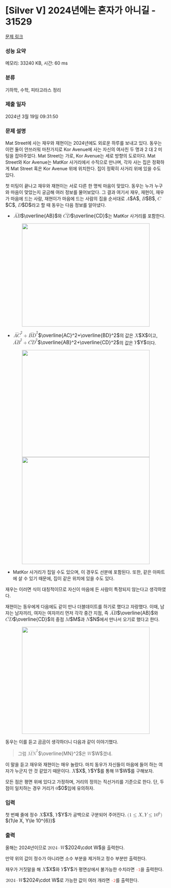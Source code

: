 # [Silver V] 2024년에는 혼자가 아니길 - 31529 

[문제 링크](https://www.acmicpc.net/problem/31529) 

### 성능 요약

메모리: 33240 KB, 시간: 60 ms

### 분류

기하학, 수학, 피타고라스 정리

### 제출 일자

2024년 3월 19일 09:31:50

### 문제 설명

<p>Mat Street에 사는 재우와 재현이는 2024년에도 외로운 하루를 보내고 있다. 동우는 이런 둘이 안쓰러워 마찬가지로 Kor Avenue에 사는 자신의 여사친 두 명과 2 대 2 미팅을 잡아주었다. Mat Street는 가로, Kor Avenue는 세로 방향의 도로이다. Mat Street와 Kor Avenue는 MatKor 사거리에서 수직으로 만나며, 각자 사는 집은 정확하게 Mat Street 혹은 Kor Avenue 위에 위치한다. 집이 정확히 사거리 위에 있을 수도 있다.</p>

<p>첫 미팅이 끝나고 재우와 재현이는 서로 다른 한 명씩 마음이 맞았다. 동우는 누가 누구와 마음이 맞았는지 궁금해 여러 정보를 물어보았다. 그 결과 여기서 재우, 재현이, 재우가 마음에 드는 사람, 재현이가 마음에 드는 사람의 집을 순서대로 <mjx-container class="MathJax" jax="CHTML" style="font-size: 109%; position: relative;"><mjx-math class="MJX-TEX" aria-hidden="true"><mjx-mi class="mjx-i"><mjx-c class="mjx-c1D434 TEX-I"></mjx-c></mjx-mi></mjx-math><mjx-assistive-mml unselectable="on" display="inline"><math xmlns="http://www.w3.org/1998/Math/MathML"><mi>A</mi></math></mjx-assistive-mml><span aria-hidden="true" class="no-mathjax mjx-copytext">$A$</span></mjx-container>, <mjx-container class="MathJax" jax="CHTML" style="font-size: 109%; position: relative;"><mjx-math class="MJX-TEX" aria-hidden="true"><mjx-mi class="mjx-i"><mjx-c class="mjx-c1D435 TEX-I"></mjx-c></mjx-mi></mjx-math><mjx-assistive-mml unselectable="on" display="inline"><math xmlns="http://www.w3.org/1998/Math/MathML"><mi>B</mi></math></mjx-assistive-mml><span aria-hidden="true" class="no-mathjax mjx-copytext">$B$</span></mjx-container>, <mjx-container class="MathJax" jax="CHTML" style="font-size: 109%; position: relative;"><mjx-math class="MJX-TEX" aria-hidden="true"><mjx-mi class="mjx-i"><mjx-c class="mjx-c1D436 TEX-I"></mjx-c></mjx-mi></mjx-math><mjx-assistive-mml unselectable="on" display="inline"><math xmlns="http://www.w3.org/1998/Math/MathML"><mi>C</mi></math></mjx-assistive-mml><span aria-hidden="true" class="no-mathjax mjx-copytext">$C$</span></mjx-container>, <mjx-container class="MathJax" jax="CHTML" style="font-size: 109%; position: relative;"><mjx-math class="MJX-TEX" aria-hidden="true"><mjx-mi class="mjx-i"><mjx-c class="mjx-c1D437 TEX-I"></mjx-c></mjx-mi></mjx-math><mjx-assistive-mml unselectable="on" display="inline"><math xmlns="http://www.w3.org/1998/Math/MathML"><mi>D</mi></math></mjx-assistive-mml><span aria-hidden="true" class="no-mathjax mjx-copytext">$D$</span></mjx-container>라고 할 때 동우는 다음 정보를 알아냈다.</p>

<ul>
	<li><mjx-container class="MathJax" jax="CHTML" style="font-size: 109%; position: relative;"> <mjx-math class="MJX-TEX" aria-hidden="true"><mjx-mover><mjx-over style="padding-bottom: 0.18em; margin-bottom: -0.248em;"><mjx-mo class="mjx-n"><mjx-stretchy-h class="mjx-c2013" style="width: 1.509em;"><mjx-ext><mjx-c></mjx-c></mjx-ext></mjx-stretchy-h></mjx-mo></mjx-over><mjx-base><mjx-mrow><mjx-mi class="mjx-i"><mjx-c class="mjx-c1D434 TEX-I"></mjx-c></mjx-mi><mjx-mi class="mjx-i"><mjx-c class="mjx-c1D435 TEX-I"></mjx-c></mjx-mi></mjx-mrow></mjx-base></mjx-mover></mjx-math><mjx-assistive-mml unselectable="on" display="inline"><math xmlns="http://www.w3.org/1998/Math/MathML"><mover><mrow><mi>A</mi><mi>B</mi></mrow><mo accent="true">―</mo></mover></math></mjx-assistive-mml><span aria-hidden="true" class="no-mathjax mjx-copytext">$\overline{AB}$</span></mjx-container>와 <mjx-container class="MathJax" jax="CHTML" style="font-size: 109%; position: relative;"><mjx-math class="MJX-TEX" aria-hidden="true"><mjx-mover><mjx-over style="padding-bottom: 0.18em; margin-bottom: -0.248em;"><mjx-mo class="mjx-n"><mjx-stretchy-h class="mjx-c2013" style="width: 1.588em;"><mjx-ext><mjx-c></mjx-c></mjx-ext></mjx-stretchy-h></mjx-mo></mjx-over><mjx-base><mjx-mrow><mjx-mi class="mjx-i"><mjx-c class="mjx-c1D436 TEX-I"></mjx-c></mjx-mi><mjx-mi class="mjx-i"><mjx-c class="mjx-c1D437 TEX-I"></mjx-c></mjx-mi></mjx-mrow></mjx-base></mjx-mover></mjx-math><mjx-assistive-mml unselectable="on" display="inline"><math xmlns="http://www.w3.org/1998/Math/MathML"><mover><mrow><mi>C</mi><mi>D</mi></mrow><mo accent="true">―</mo></mover></math></mjx-assistive-mml><span aria-hidden="true" class="no-mathjax mjx-copytext">$\overline{CD}$</span></mjx-container>는 MatKor 사거리를 포함한다.</li>
</ul>

<p style="text-align: center;"><img alt="" src="https://upload.acmicpc.net/35978d5f-ad6e-4c8f-901a-4f93bcd684d2/-/preview/" style="height: 323px; width: 400px;"></p>

<ul>
	<li><mjx-container class="MathJax" jax="CHTML" style="font-size: 109%; position: relative;"> <mjx-math class="MJX-TEX" aria-hidden="true"><mjx-msup><mjx-mover><mjx-over style="padding-bottom: 0.18em; margin-bottom: -0.248em;"><mjx-mo class="mjx-n"><mjx-stretchy-h class="mjx-c2013" style="width: 1.51em;"><mjx-ext><mjx-c></mjx-c></mjx-ext></mjx-stretchy-h></mjx-mo></mjx-over><mjx-base><mjx-mrow><mjx-mi class="mjx-i"><mjx-c class="mjx-c1D434 TEX-I"></mjx-c></mjx-mi><mjx-mi class="mjx-i"><mjx-c class="mjx-c1D436 TEX-I"></mjx-c></mjx-mi></mjx-mrow></mjx-base></mjx-mover><mjx-script style="vertical-align: 0.76em;"><mjx-mn class="mjx-n" size="s"><mjx-c class="mjx-c32"></mjx-c></mjx-mn></mjx-script></mjx-msup><mjx-mo class="mjx-n" space="3"><mjx-c class="mjx-c2B"></mjx-c></mjx-mo><mjx-msup space="3"><mjx-mover><mjx-over style="padding-bottom: 0.18em; margin-bottom: -0.248em;"><mjx-mo class="mjx-n"><mjx-stretchy-h class="mjx-c2013" style="width: 1.587em;"><mjx-ext><mjx-c></mjx-c></mjx-ext></mjx-stretchy-h></mjx-mo></mjx-over><mjx-base><mjx-mrow><mjx-mi class="mjx-i"><mjx-c class="mjx-c1D435 TEX-I"></mjx-c></mjx-mi><mjx-mi class="mjx-i"><mjx-c class="mjx-c1D437 TEX-I"></mjx-c></mjx-mi></mjx-mrow></mjx-base></mjx-mover><mjx-script style="vertical-align: 0.727em;"><mjx-mn class="mjx-n" size="s"><mjx-c class="mjx-c32"></mjx-c></mjx-mn></mjx-script></mjx-msup></mjx-math><mjx-assistive-mml unselectable="on" display="inline"><math xmlns="http://www.w3.org/1998/Math/MathML"><msup><mover><mrow><mi>A</mi><mi>C</mi></mrow><mo accent="true">―</mo></mover><mn>2</mn></msup><mo>+</mo><msup><mover><mrow><mi>B</mi><mi>D</mi></mrow><mo accent="true">―</mo></mover><mn>2</mn></msup></math></mjx-assistive-mml><span aria-hidden="true" class="no-mathjax mjx-copytext">$\overline{AC}^2+\overline{BD}^2$</span></mjx-container>의 값은 <mjx-container class="MathJax" jax="CHTML" style="font-size: 109%; position: relative;"><mjx-math class="MJX-TEX" aria-hidden="true"><mjx-mi class="mjx-i"><mjx-c class="mjx-c1D44B TEX-I"></mjx-c></mjx-mi></mjx-math><mjx-assistive-mml unselectable="on" display="inline"><math xmlns="http://www.w3.org/1998/Math/MathML"><mi>X</mi></math></mjx-assistive-mml><span aria-hidden="true" class="no-mathjax mjx-copytext">$X$</span></mjx-container>이고, <mjx-container class="MathJax" jax="CHTML" style="font-size: 109%; position: relative;"><mjx-math class="MJX-TEX" aria-hidden="true"><mjx-msup><mjx-mover><mjx-over style="padding-bottom: 0.18em; margin-bottom: -0.248em;"><mjx-mo class="mjx-n"><mjx-stretchy-h class="mjx-c2013" style="width: 1.509em;"><mjx-ext><mjx-c></mjx-c></mjx-ext></mjx-stretchy-h></mjx-mo></mjx-over><mjx-base><mjx-mrow><mjx-mi class="mjx-i"><mjx-c class="mjx-c1D434 TEX-I"></mjx-c></mjx-mi><mjx-mi class="mjx-i"><mjx-c class="mjx-c1D435 TEX-I"></mjx-c></mjx-mi></mjx-mrow></mjx-base></mjx-mover><mjx-script style="vertical-align: 0.76em;"><mjx-mn class="mjx-n" size="s"><mjx-c class="mjx-c32"></mjx-c></mjx-mn></mjx-script></mjx-msup><mjx-mo class="mjx-n" space="3"><mjx-c class="mjx-c2B"></mjx-c></mjx-mo><mjx-msup space="3"><mjx-mover><mjx-over style="padding-bottom: 0.18em; margin-bottom: -0.248em;"><mjx-mo class="mjx-n"><mjx-stretchy-h class="mjx-c2013" style="width: 1.588em;"><mjx-ext><mjx-c></mjx-c></mjx-ext></mjx-stretchy-h></mjx-mo></mjx-over><mjx-base><mjx-mrow><mjx-mi class="mjx-i"><mjx-c class="mjx-c1D436 TEX-I"></mjx-c></mjx-mi><mjx-mi class="mjx-i"><mjx-c class="mjx-c1D437 TEX-I"></mjx-c></mjx-mi></mjx-mrow></mjx-base></mjx-mover><mjx-script style="vertical-align: 0.749em;"><mjx-mn class="mjx-n" size="s"><mjx-c class="mjx-c32"></mjx-c></mjx-mn></mjx-script></mjx-msup></mjx-math><mjx-assistive-mml unselectable="on" display="inline"><math xmlns="http://www.w3.org/1998/Math/MathML"><msup><mover><mrow><mi>A</mi><mi>B</mi></mrow><mo accent="true">―</mo></mover><mn>2</mn></msup><mo>+</mo><msup><mover><mrow><mi>C</mi><mi>D</mi></mrow><mo accent="true">―</mo></mover><mn>2</mn></msup></math></mjx-assistive-mml><span aria-hidden="true" class="no-mathjax mjx-copytext">$\overline{AB}^2+\overline{CD}^2$</span></mjx-container>의 값은 <mjx-container class="MathJax" jax="CHTML" style="font-size: 109%; position: relative;"><mjx-math class="MJX-TEX" aria-hidden="true"><mjx-mi class="mjx-i"><mjx-c class="mjx-c1D44C TEX-I"></mjx-c></mjx-mi></mjx-math><mjx-assistive-mml unselectable="on" display="inline"><math xmlns="http://www.w3.org/1998/Math/MathML"><mi>Y</mi></math></mjx-assistive-mml><span aria-hidden="true" class="no-mathjax mjx-copytext">$Y$</span></mjx-container>이다.</li>
</ul>

<p style="text-align: center;"><img alt="" src="https://upload.acmicpc.net/ba17f808-5f1d-4ee2-9541-d956485b6f36/-/preview/" style="height: 335px; width: 400px;"> <img alt="" src="https://upload.acmicpc.net/dfedd01f-df43-49c1-9bd9-c7a1fd8e6b42/-/preview/" style="height: 335px; width: 400px;"></p>

<ul>
	<li>MatKor 사거리가 집일 수도 있으며, 이 경우도 선분에 포함된다. 또한, 같은 아파트에 살 수 있기 때문에, 집이 같은 위치에 있을 수도 있다.</li>
</ul>

<p>재우는 이러면 식이 대칭적이므로 자신이 마음에 든 사람이 특정되지 않는다고 생각하였다.</p>

<p>재현이는 동우에게 다음에도 같이 만나 더블데이트를 하기로 했다고 자랑했다. 이때, 남자는 남자끼리, 여자는 여자끼리 먼저 각각 중간 지점, 즉 <mjx-container class="MathJax" jax="CHTML" style="font-size: 109%; position: relative;"><mjx-math class="MJX-TEX" aria-hidden="true"><mjx-mover><mjx-over style="padding-bottom: 0.18em; margin-bottom: -0.248em;"><mjx-mo class="mjx-n"><mjx-stretchy-h class="mjx-c2013" style="width: 1.509em;"><mjx-ext><mjx-c></mjx-c></mjx-ext></mjx-stretchy-h></mjx-mo></mjx-over><mjx-base><mjx-mrow><mjx-mi class="mjx-i"><mjx-c class="mjx-c1D434 TEX-I"></mjx-c></mjx-mi><mjx-mi class="mjx-i"><mjx-c class="mjx-c1D435 TEX-I"></mjx-c></mjx-mi></mjx-mrow></mjx-base></mjx-mover></mjx-math><mjx-assistive-mml unselectable="on" display="inline"><math xmlns="http://www.w3.org/1998/Math/MathML"><mover><mrow><mi>A</mi><mi>B</mi></mrow><mo accent="true">―</mo></mover></math></mjx-assistive-mml><span aria-hidden="true" class="no-mathjax mjx-copytext">$\overline{AB}$</span></mjx-container>와 <mjx-container class="MathJax" jax="CHTML" style="font-size: 109%; position: relative;"><mjx-math class="MJX-TEX" aria-hidden="true"><mjx-mover><mjx-over style="padding-bottom: 0.18em; margin-bottom: -0.248em;"><mjx-mo class="mjx-n"><mjx-stretchy-h class="mjx-c2013" style="width: 1.588em;"><mjx-ext><mjx-c></mjx-c></mjx-ext></mjx-stretchy-h></mjx-mo></mjx-over><mjx-base><mjx-mrow><mjx-mi class="mjx-i"><mjx-c class="mjx-c1D436 TEX-I"></mjx-c></mjx-mi><mjx-mi class="mjx-i"><mjx-c class="mjx-c1D437 TEX-I"></mjx-c></mjx-mi></mjx-mrow></mjx-base></mjx-mover></mjx-math><mjx-assistive-mml unselectable="on" display="inline"><math xmlns="http://www.w3.org/1998/Math/MathML"><mover><mrow><mi>C</mi><mi>D</mi></mrow><mo accent="true">―</mo></mover></math></mjx-assistive-mml><span aria-hidden="true" class="no-mathjax mjx-copytext">$\overline{CD}$</span></mjx-container>의 중점 <mjx-container class="MathJax" jax="CHTML" style="font-size: 109%; position: relative;"><mjx-math class="MJX-TEX" aria-hidden="true"><mjx-mi class="mjx-i"><mjx-c class="mjx-c1D440 TEX-I"></mjx-c></mjx-mi></mjx-math><mjx-assistive-mml unselectable="on" display="inline"><math xmlns="http://www.w3.org/1998/Math/MathML"><mi>M</mi></math></mjx-assistive-mml><span aria-hidden="true" class="no-mathjax mjx-copytext">$M$</span></mjx-container>과 <mjx-container class="MathJax" jax="CHTML" style="font-size: 109%; position: relative;"><mjx-math class="MJX-TEX" aria-hidden="true"><mjx-mi class="mjx-i"><mjx-c class="mjx-c1D441 TEX-I"></mjx-c></mjx-mi></mjx-math><mjx-assistive-mml unselectable="on" display="inline"><math xmlns="http://www.w3.org/1998/Math/MathML"><mi>N</mi></math></mjx-assistive-mml><span aria-hidden="true" class="no-mathjax mjx-copytext">$N$</span></mjx-container>에서 만나서 오기로 했다고 한다.</p>

<p style="text-align: center;"><img alt="" src="https://upload.acmicpc.net/77aba665-7ea4-44b3-bd1b-def2f36ae49a/-/preview/" style="height: 335px; width: 400px;"></p>

<p>동우는 이를 듣고 곰곰이 생각하더니 다음과 같이 이야기했다.</p>

<blockquote>
<p>그럼 <mjx-container class="MathJax" jax="CHTML" style="font-size: 109%; position: relative;"><mjx-math class="MJX-TEX" aria-hidden="true"><mjx-msup><mjx-mover><mjx-over style="padding-bottom: 0.18em; margin-bottom: -0.248em;"><mjx-mo class="mjx-n"><mjx-stretchy-h class="mjx-c2013" style="width: 1.939em;"><mjx-ext><mjx-c></mjx-c></mjx-ext></mjx-stretchy-h></mjx-mo></mjx-over><mjx-base><mjx-mrow><mjx-mi class="mjx-i"><mjx-c class="mjx-c1D440 TEX-I"></mjx-c></mjx-mi><mjx-mi class="mjx-i"><mjx-c class="mjx-c1D441 TEX-I"></mjx-c></mjx-mi></mjx-mrow></mjx-base></mjx-mover><mjx-script style="vertical-align: 0.727em;"><mjx-mn class="mjx-n" size="s"><mjx-c class="mjx-c32"></mjx-c></mjx-mn></mjx-script></mjx-msup></mjx-math><mjx-assistive-mml unselectable="on" display="inline"><math xmlns="http://www.w3.org/1998/Math/MathML"><msup><mover><mrow><mi>M</mi><mi>N</mi></mrow><mo accent="true">―</mo></mover><mn>2</mn></msup></math></mjx-assistive-mml><span aria-hidden="true" class="no-mathjax mjx-copytext">$\overline{MN}^2$</span></mjx-container>은 <mjx-container class="MathJax" jax="CHTML" style="font-size: 109%; position: relative;"><mjx-math class="MJX-TEX" aria-hidden="true"><mjx-mi class="mjx-i"><mjx-c class="mjx-c1D44A TEX-I"></mjx-c></mjx-mi></mjx-math><mjx-assistive-mml unselectable="on" display="inline"><math xmlns="http://www.w3.org/1998/Math/MathML"><mi>W</mi></math></mjx-assistive-mml><span aria-hidden="true" class="no-mathjax mjx-copytext">$W$</span></mjx-container>겠네.</p>
</blockquote>

<p>이 말을 듣고 재우와 재현이는 매우 놀랐다. 마치 동우가 자신들이 마음에 들어 하는 여자가 누군지 안 것 같았기 때문이다. <mjx-container class="MathJax" jax="CHTML" style="font-size: 109%; position: relative;"><mjx-math class="MJX-TEX" aria-hidden="true"><mjx-mi class="mjx-i"><mjx-c class="mjx-c1D44B TEX-I"></mjx-c></mjx-mi></mjx-math><mjx-assistive-mml unselectable="on" display="inline"><math xmlns="http://www.w3.org/1998/Math/MathML"><mi>X</mi></math></mjx-assistive-mml><span aria-hidden="true" class="no-mathjax mjx-copytext">$X$</span></mjx-container>, <mjx-container class="MathJax" jax="CHTML" style="font-size: 109%; position: relative;"><mjx-math class="MJX-TEX" aria-hidden="true"><mjx-mi class="mjx-i"><mjx-c class="mjx-c1D44C TEX-I"></mjx-c></mjx-mi></mjx-math><mjx-assistive-mml unselectable="on" display="inline"><math xmlns="http://www.w3.org/1998/Math/MathML"><mi>Y</mi></math></mjx-assistive-mml><span aria-hidden="true" class="no-mathjax mjx-copytext">$Y$</span></mjx-container>를 통해 <mjx-container class="MathJax" jax="CHTML" style="font-size: 109%; position: relative;"><mjx-math class="MJX-TEX" aria-hidden="true"><mjx-mi class="mjx-i"><mjx-c class="mjx-c1D44A TEX-I"></mjx-c></mjx-mi></mjx-math><mjx-assistive-mml unselectable="on" display="inline"><math xmlns="http://www.w3.org/1998/Math/MathML"><mi>W</mi></math></mjx-assistive-mml><span aria-hidden="true" class="no-mathjax mjx-copytext">$W$</span></mjx-container>를 구해보자.</p>

<p>모든 점은 평면 위에 있다고 가정하며, 거리의 정의는 직선거리를 기준으로 한다. 단, 두 점이 일치하는 경우 거리가 <mjx-container class="MathJax" jax="CHTML" style="font-size: 109%; position: relative;"><mjx-math class="MJX-TEX" aria-hidden="true"><mjx-mn class="mjx-n"><mjx-c class="mjx-c30"></mjx-c></mjx-mn></mjx-math><mjx-assistive-mml unselectable="on" display="inline"><math xmlns="http://www.w3.org/1998/Math/MathML"><mn>0</mn></math></mjx-assistive-mml><span aria-hidden="true" class="no-mathjax mjx-copytext">$0$</span></mjx-container>임에 유의하자.</p>

### 입력 

 <p>첫 번째 줄에 정수 <mjx-container class="MathJax" jax="CHTML" style="font-size: 109%; position: relative;"><mjx-math class="MJX-TEX" aria-hidden="true"><mjx-mi class="mjx-i"><mjx-c class="mjx-c1D44B TEX-I"></mjx-c></mjx-mi></mjx-math><mjx-assistive-mml unselectable="on" display="inline"><math xmlns="http://www.w3.org/1998/Math/MathML"><mi>X</mi></math></mjx-assistive-mml><span aria-hidden="true" class="no-mathjax mjx-copytext">$X$</span></mjx-container>, <mjx-container class="MathJax" jax="CHTML" style="font-size: 109%; position: relative;"><mjx-math class="MJX-TEX" aria-hidden="true"><mjx-mi class="mjx-i"><mjx-c class="mjx-c1D44C TEX-I"></mjx-c></mjx-mi></mjx-math><mjx-assistive-mml unselectable="on" display="inline"><math xmlns="http://www.w3.org/1998/Math/MathML"><mi>Y</mi></math></mjx-assistive-mml><span aria-hidden="true" class="no-mathjax mjx-copytext">$Y$</span></mjx-container>가 공백으로 구분되어 주어진다. <mjx-container class="MathJax" jax="CHTML" style="font-size: 109%; position: relative;"><mjx-math class="MJX-TEX" aria-hidden="true"><mjx-mo class="mjx-n"><mjx-c class="mjx-c28"></mjx-c></mjx-mo><mjx-mn class="mjx-n"><mjx-c class="mjx-c31"></mjx-c></mjx-mn><mjx-mo class="mjx-n" space="4"><mjx-c class="mjx-c2264"></mjx-c></mjx-mo><mjx-mi class="mjx-i" space="4"><mjx-c class="mjx-c1D44B TEX-I"></mjx-c></mjx-mi><mjx-mo class="mjx-n"><mjx-c class="mjx-c2C"></mjx-c></mjx-mo><mjx-mi class="mjx-i" space="2"><mjx-c class="mjx-c1D44C TEX-I"></mjx-c></mjx-mi><mjx-mo class="mjx-n" space="4"><mjx-c class="mjx-c2264"></mjx-c></mjx-mo><mjx-msup space="4"><mjx-mn class="mjx-n"><mjx-c class="mjx-c31"></mjx-c><mjx-c class="mjx-c30"></mjx-c></mjx-mn><mjx-script style="vertical-align: 0.393em;"><mjx-texatom size="s" texclass="ORD"><mjx-mn class="mjx-n"><mjx-c class="mjx-c36"></mjx-c></mjx-mn></mjx-texatom></mjx-script></mjx-msup><mjx-mo class="mjx-n"><mjx-c class="mjx-c29"></mjx-c></mjx-mo></mjx-math><mjx-assistive-mml unselectable="on" display="inline"><math xmlns="http://www.w3.org/1998/Math/MathML"><mo stretchy="false">(</mo><mn>1</mn><mo>≤</mo><mi>X</mi><mo>,</mo><mi>Y</mi><mo>≤</mo><msup><mn>10</mn><mrow data-mjx-texclass="ORD"><mn>6</mn></mrow></msup><mo stretchy="false">)</mo></math></mjx-assistive-mml><span aria-hidden="true" class="no-mathjax mjx-copytext">$(1\le X, Y\le 10^{6})$</span> </mjx-container></p>

### 출력 

 <p>올해는 2024년이므로 <mjx-container class="MathJax" jax="CHTML" style="font-size: 109%; position: relative;"><mjx-math class="MJX-TEX" aria-hidden="true"><mjx-mn class="mjx-n"><mjx-c class="mjx-c32"></mjx-c><mjx-c class="mjx-c30"></mjx-c><mjx-c class="mjx-c32"></mjx-c><mjx-c class="mjx-c34"></mjx-c></mjx-mn><mjx-mo class="mjx-n" space="3"><mjx-c class="mjx-c22C5"></mjx-c></mjx-mo><mjx-mi class="mjx-i" space="3"><mjx-c class="mjx-c1D44A TEX-I"></mjx-c></mjx-mi></mjx-math><mjx-assistive-mml unselectable="on" display="inline"><math xmlns="http://www.w3.org/1998/Math/MathML"><mn>2024</mn><mo>⋅</mo><mi>W</mi></math></mjx-assistive-mml><span aria-hidden="true" class="no-mathjax mjx-copytext">$2024\cdot W$</span></mjx-container>을 출력한다.</p>

<p>만약 위의 값이 정수가 아니라면 소수 부분을 제거하고 정수 부분만 출력한다.</p>

<p>재우가 거짓말을 해 <mjx-container class="MathJax" jax="CHTML" style="font-size: 109%; position: relative;"><mjx-math class="MJX-TEX" aria-hidden="true"><mjx-mi class="mjx-i"><mjx-c class="mjx-c1D44B TEX-I"></mjx-c></mjx-mi></mjx-math><mjx-assistive-mml unselectable="on" display="inline"><math xmlns="http://www.w3.org/1998/Math/MathML"><mi>X</mi></math></mjx-assistive-mml><span aria-hidden="true" class="no-mathjax mjx-copytext">$X$</span></mjx-container>와 <mjx-container class="MathJax" jax="CHTML" style="font-size: 109%; position: relative;"><mjx-math class="MJX-TEX" aria-hidden="true"><mjx-mi class="mjx-i"><mjx-c class="mjx-c1D44C TEX-I"></mjx-c></mjx-mi></mjx-math><mjx-assistive-mml unselectable="on" display="inline"><math xmlns="http://www.w3.org/1998/Math/MathML"><mi>Y</mi></math></mjx-assistive-mml><span aria-hidden="true" class="no-mathjax mjx-copytext">$Y$</span></mjx-container>가 평면상에서 불가능한 수치라면 <span style="color:#e74c3c;"><code>-1</code></span>을 출력한다.</p>

<p><mjx-container class="MathJax" jax="CHTML" style="font-size: 109%; position: relative;"> <mjx-math class="MJX-TEX" aria-hidden="true"><mjx-mn class="mjx-n"><mjx-c class="mjx-c32"></mjx-c><mjx-c class="mjx-c30"></mjx-c><mjx-c class="mjx-c32"></mjx-c><mjx-c class="mjx-c34"></mjx-c></mjx-mn><mjx-mo class="mjx-n" space="3"><mjx-c class="mjx-c22C5"></mjx-c></mjx-mo><mjx-mi class="mjx-i" space="3"><mjx-c class="mjx-c1D44A TEX-I"></mjx-c></mjx-mi></mjx-math><mjx-assistive-mml unselectable="on" display="inline"><math xmlns="http://www.w3.org/1998/Math/MathML"><mn>2024</mn><mo>⋅</mo><mi>W</mi></math></mjx-assistive-mml><span aria-hidden="true" class="no-mathjax mjx-copytext">$2024\cdot W$</span></mjx-container>로 가능한 값이 여러 개라면 <span style="color:#e74c3c;"><code>-2</code></span>를 출력한다.</p>

